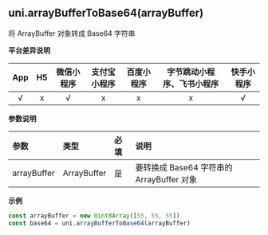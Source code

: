 ## uni.arrayBufferToBase64(arrayBuffer)

将 ArrayBuffer 对象转成 Base64 字符串

**平台差异说明**

|App|H5|微信小程序|支付宝小程序|百度小程序|字节跳动小程序、飞书小程序|快手小程序|
|:-:|:-:|:-:|:-:|:-:|:-:|:-:|
|√|x|√|x|x|x|√|

**参数说明**

|参数|类型|必填|说明|
|:-|:-|:-|:-|
|arrayBuffer|ArrayBuffer|是|要转换成 Base64 字符串的 ArrayBuffer 对象|

**示例**

```javascript
const arrayBuffer = new Uint8Array([55, 55, 55])
const base64 = uni.arrayBufferToBase64(arrayBuffer)
```
